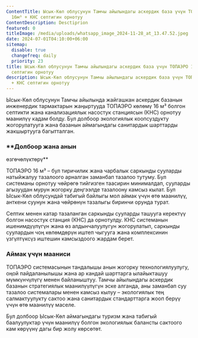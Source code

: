 ```yaml
---
ContentTitle: Ысык-Көл облусунун Тамчы айылындагы аскердик база үчүн ТОПАЭРО
  16м³ + КНС септигин орнотуу
ContentDescription: Desctiprion
featured: 0
titleImage: /media/uploads/whatsapp_image_2024-11-28_at_13.47.52.jpeg
date: 2024-07-01T04:10:00+06:00
sitemap:
  disable: true
  changefreq: daily
  priority: 23
title: Ысык-Көл облусунун Тамчы айылындагы аскердик база үчүн ТОПАЭРО 16м³ + КНС
  септигин орнотуу
description: Ысык-Көл облусунун Тамчы айылындагы аскердик база үчүн ТОПАЭРО 16м³
  + КНС септигин орнотуу
---
```



Ысык-Көл облусунун Тамчы айылында жайгашкан аскердик базанын
инженердик тармактарын жаңыртууда ТОПАЭРО көлөмү 16 м³ болгон септикти жана
канализациялык насостук станциясын (КНС) орнотуу маанилүү кадам болду. Бул
долбоор экологиялык коопсуздукту жогорулатууга жана базанын аймагындагы
санитардык шарттарды жакшыртууга багытталган.

### **Долбоор жана анын
өзгөчөлүктөрү**

ТОПАЭРО 16 м³ – бул тиричилик жана чарбалык саркынды сууларды
натыйжалуу тазалоого арналган заманбап тазалоо тутуму. Бул системаны орнотуу
чөйрөгө тийгизген таасирин минималдап, сууларды агызуудан мурун жогорку
деңгээлде тазалоону камсыз кылат. Бул Ысык-Көл облусундай табигый байлыгы мол
аймак үчүн өтө маанилүү, анткени суунун жана чөйрөнүн тазалыгы биринчи орунда
турат.

Септик менен катар тазаланган саркынды сууларды ташууга
керектүү болгон насостук станция (КНС) да орнотулду. КНС системанын
ишенимдүүлүгүн жана өз алдынчалуулугун жогорулатып, саркынды суулардын чоң
көлөмдөрүн иштеп чыгууга жана комплексинин үзгүлтүксүз иштешин камсыздоого
жардам берет.



### **Аймак үчүн мааниси**

ТОПАЭРО системасынын тандалышы анын жогорку
технологиялуулугу, оңой пайдаланылышы жана ар кандай шарттарга ылайыкташуу
мүмкүнчүлүгү менен байланыштуу. Тамчы айылындагы аскердик базанын стратегиялык
маанилүүлүгүн эске алганда, аны заманбап суу тазалоо системалары менен камсыз
кылуу – экологиялык тең салмактуулукту сактоо жана санитардык стандарттарга
жооп берүү үчүн өтө маанилүү маселе.

Бул долбоор Ысык-Көл аймагындагы туризм жана табигый
баалуулуктар үчүн маанилүү болгон экологиялык балансты сактоого кам көрүүнү
дагы бир жолу көрсөтөт.
